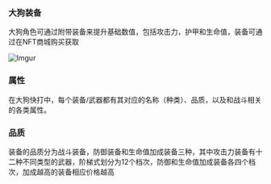 ### 大狗装备

大狗角色可通过附带装备来提升基础数值，包括攻击力，护甲和生命值，装备可通过在NFT商城购买获取

![Imgur](https://imgur.com/gvTyI1v.jpg)

### 属性

在大狗快打中，每个装备/武器都有其对应的名称（种类）、品质，以及和战斗相关的各类属性。

### 品质

装备的品质分为战斗装备，防御装备和生命值加成装备三种，其中攻击力装备有十二种不同类型的武器，阶梯式划分为12个档次，防御和生命值加成装备各四个档次，加成越高的装备相应价格越高